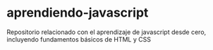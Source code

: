 # aprendiendo-javascript
Repositorio relacionado con el aprendizaje de javascript desde cero, incluyendo fundamentos básicos de HTML y CSS
